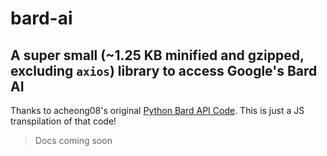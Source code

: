 # bard-ai

## A super small (~1.25 KB minified and gzipped, excluding `axios`) library to access Google's Bard AI

Thanks to acheong08's original [Python Bard API Code](https://github.com/acheong08/Bard).
This is just a JS transpilation of that code!

> Docs coming soon